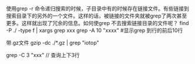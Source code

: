 使用grep -r 命令递归搜索的时候，子目录中有的时候存在链接文件。有些链接到搜索目录下的另外的一个文件。这样的话，被链接的文件夹就被grep了两次甚至更多。这样就出现了冗余的信息。如何使grep 不去搜索链接目录的文件呢？
find -P ./ -type f | xargs grep xxx
grep -A 10 "xxxx" #显示grep 到行的前后10行

带.gz文件
gzip -dc ./*.gz | grep "iotop"

grep -C 3 "xxx"  // 查询上下3行